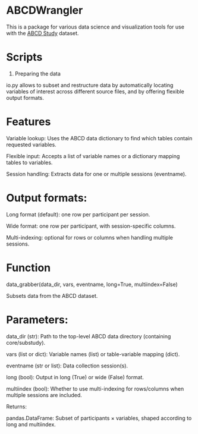 # ABCDWrangler
This is a package for various data science and visualization tools for use with the [ABCD Study](https://abcdstudy.org/) dataset.

# Scripts

1. Preparing the data
   
io.py allows  to subset and restructure data by automatically locating variables of interest across different source files, and by offering flexible output formats. 

# Features

Variable lookup: Uses the ABCD data dictionary to find which tables contain requested variables.

Flexible input: Accepts a list of variable names or a dictionary mapping tables to variables.

Session handling: Extracts data for one or multiple sessions (eventname).

# Output formats:

Long format (default): one row per participant per session.

Wide format: one row per participant, with session-specific columns.

Multi-indexing: optional for rows or columns when handling multiple sessions.

# Function

data_grabber(data_dir, vars, eventname, long=True, multiindex=False)

Subsets data from the ABCD dataset.

# Parameters:

data_dir (str): Path to the top-level ABCD data directory (containing core/substudy).

vars (list or dict): Variable names (list) or table-variable mapping (dict).

eventname (str or list): Data collection session(s).

long (bool): Output in long (True) or wide (False) format.

multiindex (bool): Whether to use multi-indexing for rows/columns when multiple sessions are included.

Returns:

pandas.DataFrame: Subset of participants × variables, shaped according to long and multiindex.
